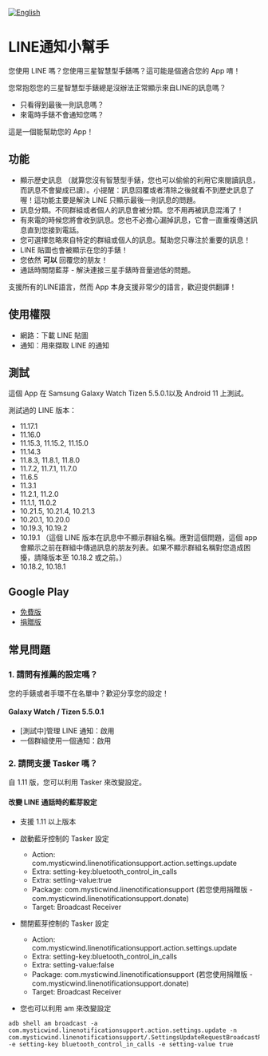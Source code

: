 [![English](https://img.shields.io/badge/lang-en-green.svg)](https://github.com/rickwangtw/LineNotificationSupport/blob/main/README.md)

# LINE通知小幫手

您使用 LINE 嗎？您使用三星智慧型手錶嗎？這可能是個適合您的 App 唷！


您常抱怨您的三星智慧型手錶總是沒辦法正常顯示來自LINE的訊息嗎？
* 只看得到最後一則訊息嗎？
* 來電時手錶不會通知您嗎？

這是一個能幫助您的 App！

## 功能

* 顯示歷史訊息 （就算您沒有智慧型手錶，您也可以偷偷的利用它來閱讀訊息，而訊息不會變成已讀）。小提醒：訊息回覆或者清除之後就看不到歷史訊息了喔！這功能主要是解決 LINE 只顯示最後一則訊息的問題。
* 訊息分類。不同群組或者個人的訊息會被分類。您不用再被訊息混淆了！
* 有來電的時候您將會收到訊息。您也不必擔心漏掉訊息，它會一直重複傳送訊息直到您接到電話。
* 您可選擇忽略來自特定的群組或個人的訊息。幫助您只專注於重要的訊息！
* LINE 貼圖也會被顯示在您的手錶！
* 您依然 **可以** 回覆您的朋友！
* 通話時關閉藍芽 - 解決連接三星手錶時音量過低的問題。

支援所有的LINE語言，然而 App 本身支援非常少的語言，歡迎提供翻譯！

## 使用權限

* 網路：下載 LINE 貼圖
* 通知：用來擷取 LINE 的通知

## 測試

這個 App 在 Samsung Galaxy Watch Tizen 5.5.0.1以及 Android 11 上測試。

測試過的 LINE 版本：

* 11.17.1
* 11.16.0
* 11.15.3, 11.15.2, 11.15.0
* 11.14.3
* 11.8.3, 11.8.1, 11.8.0
* 11.7.2, 11.7.1, 11.7.0
* 11.6.5
* 11.3.1
* 11.2.1, 11.2.0
* 11.1.1, 11.0.2
* 10.21.5, 10.21.4, 10.21.3
* 10.20.1, 10.20.0
* 10.19.3, 10.19.2
* 10.19.1 （這個 LINE 版本在訊息中不顯示群組名稱。應對這個問題，這個 app 會顯示之前在群組中傳過訊息的朋友列表。如果不顯示群組名稱對您造成困擾，請降版本至 10.18.2 或之前。）
* 10.18.2, 10.18.1

## Google Play
* [免費版](https://play.google.com/store/apps/details?id=com.mysticwind.linenotificationsupport)
* [捐贈版](https://play.google.com/store/apps/details?id=com.mysticwind.linenotificationsupport.donate)

## 常見問題

### <a name="recommended-settings"></a> 1. 請問有推薦的設定嗎？
您的手錶或者手環不在名單中？歡迎分享您的設定！

#### Galaxy Watch / Tizen 5.5.0.1
* [測試中]管理 LINE 通知：啟用
* 一個群組使用一個通知：啟用

### <a name="tasker"></a> 2. 請問支援 Tasker 嗎？
自 1.11 版，您可以利用 Tasker 來改變設定。

#### 改變 LINE 通話時的藍芽設定
* 支援 1.11 以上版本
* 啟動藍牙控制的 Tasker 設定
  * Action: com.mysticwind.linenotificationsupport.action.settings.update
  * Extra: setting-key:bluetooth\_control\_in\_calls
  * Extra: setting-value:true
  * Package: com.mysticwind.linenotificationsupport (若您使用捐贈版 - com.mysticwind.linenotificationsupport.donate)
  * Target: Broadcast Receiver
* 關閉藍芽控制的 Tasker 設定
  * Action: com.mysticwind.linenotificationsupport.action.settings.update
  * Extra: setting-key:bluetooth\_control\_in\_calls
  * Extra: setting-value:false
  * Package: com.mysticwind.linenotificationsupport (若您使用捐贈版 - com.mysticwind.linenotificationsupport.donate)
  * Target: Broadcast Receiver

* 您也可以利用 am 來改變設定
```
adb shell am broadcast -a com.mysticwind.linenotificationsupport.action.settings.update -n com.mysticwind.linenotificationsupport/.SettingsUpdateRequestBroadcastReceiver -e setting-key bluetooth_control_in_calls -e setting-value true
```
